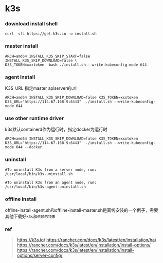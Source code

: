 # k3s

### download install shell

```
curl -sfL https://get.k3s.io -o install.sh
```
### master install
```
ARCH=amd64 INSTALL_K3S_SKIP_START=false INSTALL_K3S_SKIP_DOWNLOAD=false \
K3S_TOKEN=xxxtoken  bash ./install.sh --write-kubeconfig-mode 644

```

### agent install

K3S_URL 指定master apiserver的url

```
ARCH=amd64 INSTALL_K3S_SKIP_DOWNLOAD=false K3S_TOKEN=xxxtoken  K3S_URL="https://114.67.168.9:6443"  ./install.sh --write-kubeconfig-mode 644

```

### use other runtime driver

k3s默认containerd作为运行时，指定docker为运行时

```
ARCH=amd64 INSTALL_K3S_SKIP_DOWNLOAD=false K3S_TOKEN=xxxtoken  K3S_URL="https://114.67.168.9:6443"  ./install.sh --write-kubeconfig-mode 644 --docker
```

### uninstall

```
#To uninstall K3s from a server node, run:
/usr/local/bin/k3s-uninstall.sh

#To uninstall K3s from an agent node, run:
/usr/local/bin/k3s-agent-uninstall.sh
```



### offline install

offline-install-agent.sh和offline-install-master.sh是离线安装的一个例子，需要其他下载好`k3s`和`依赖的镜像`



### ref
>https://k3s.io/
>https://rancher.com/docs/k3s/latest/en/installation/ha/
>https://rancher.com/docs/k3s/latest/en/installation/install-options/
>https://rancher.com/docs/k3s/latest/en/installation/install-options/server-config/



